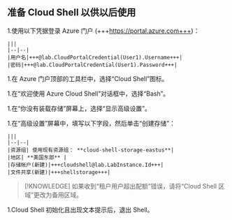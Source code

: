 ## 准备 Cloud Shell 以供以后使用
1.使用以下凭据登录 Azure 门户 (+++https://portal.azure.com+++)：

    |||
    |--|--|
    |用户名|+++@lab.CloudPortalCredential(User1).Username+++|
    |密码|+++@lab.CloudPortalCredential(User1).Password+++|

1.在 Azure 门户顶部的工具栏中，选择“Cloud Shell”图标。

1.在“欢迎使用 Azure Cloud Shell”对话框中，选择“Bash”。

1.在“你没有装载存储”屏幕上，选择“显示高级设置”。

1.在“高级设置”屏幕中，填写以下字段，然后单击“创建存储”：

    |||
    |--|--|
    |资源组| 使用现有资源组： **cloud-shell-storage-eastus**|
    |地区| **美国东部** |
    |存储帐户(新建)|+++cloudshell@lab.LabInstance.Id+++|
    |文件共享(新建)|+++shellstorage+++|
    
  >[!KNOWLEDGE] 如果收到“租户用户超出配额”错误，请将“Cloud Shell 区域”更改为备用区域。

1.Cloud Shell 初始化且出现文本提示后，退出 Shell。
